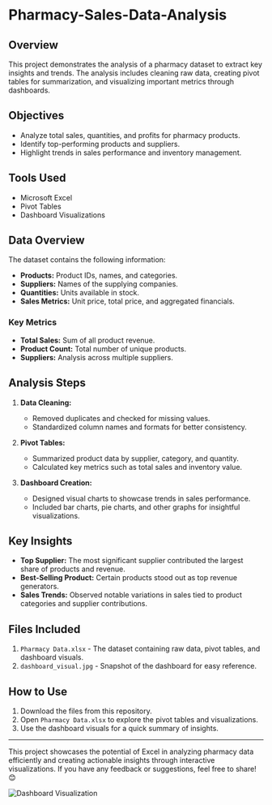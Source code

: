 # Pharmacy-Sales-Data-Analysis


## Overview  
This project demonstrates the analysis of a pharmacy dataset to extract key insights and trends. The analysis includes cleaning raw data, creating pivot tables for summarization, and visualizing important metrics through dashboards.  

## Objectives  
- Analyze total sales, quantities, and profits for pharmacy products.  
- Identify top-performing products and suppliers.  
- Highlight trends in sales performance and inventory management.  

## Tools Used  
- Microsoft Excel  
- Pivot Tables  
- Dashboard Visualizations  

## Data Overview  
The dataset contains the following information:  
- **Products:** Product IDs, names, and categories.  
- **Suppliers:** Names of the supplying companies.  
- **Quantities:** Units available in stock.  
- **Sales Metrics:** Unit price, total price, and aggregated financials.  

### Key Metrics  
- **Total Sales:** Sum of all product revenue.  
- **Product Count:** Total number of unique products.  
- **Suppliers:** Analysis across multiple suppliers.  

## Analysis Steps  
1. **Data Cleaning:**  
   - Removed duplicates and checked for missing values.  
   - Standardized column names and formats for better consistency.  

2. **Pivot Tables:**  
   - Summarized product data by supplier, category, and quantity.  
   - Calculated key metrics such as total sales and inventory value.  

3. **Dashboard Creation:**  
   - Designed visual charts to showcase trends in sales performance.  
   - Included bar charts, pie charts, and other graphs for insightful visualizations.  

## Key Insights  
- **Top Supplier:** The most significant supplier contributed the largest share of products and revenue.  
- **Best-Selling Product:** Certain products stood out as top revenue generators.  
- **Sales Trends:** Observed notable variations in sales tied to product categories and supplier contributions.  

## Files Included  
1. `Pharmacy Data.xlsx` - The dataset containing raw data, pivot tables, and dashboard visuals.  
2. `dashboard_visual.jpg` - Snapshot of the dashboard for easy reference.  

## How to Use  
1. Download the files from this repository.  
2. Open `Pharmacy Data.xlsx` to explore the pivot tables and visualizations.  
3. Use the dashboard visuals for a quick summary of insights.  

---

This project showcases the potential of Excel in analyzing pharmacy data efficiently and creating actionable insights through interactive visualizations. If you have any feedback or suggestions, feel free to share! 😊


![Dashboard Visualization](dashboard_visual.png)


